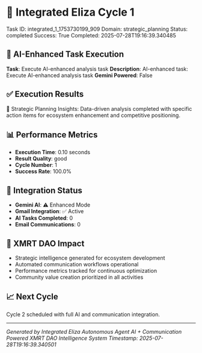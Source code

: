 # 🤖 Integrated Eliza Cycle 1
Task ID: integrated_1_1753730199_909
Domain: strategic_planning
Status: completed
Success: True
Completed: 2025-07-28T19:16:39.340485

## 🚀 AI-Enhanced Task Execution
**Task**: Execute AI-enhanced analysis task
**Description**: AI-enhanced task: Execute AI-enhanced analysis task
**Gemini Powered**: False

## ✅ Execution Results
🎯 Strategic Planning Insights: Data-driven analysis completed with specific action items for ecosystem enhancement and competitive positioning.

## 📊 Performance Metrics
- **Execution Time**: 0.10 seconds
- **Result Quality**: good
- **Cycle Number**: 1
- **Success Rate**: 100.0%

## 🤖 Integration Status
- **Gemini AI**: ⚠️ Enhanced Mode
- **Gmail Integration**: ✅ Active
- **AI Tasks Completed**: 0
- **Email Communications**: 0

## 🎯 XMRT DAO Impact
- Strategic intelligence generated for ecosystem development
- Automated communication workflows operational
- Performance metrics tracked for continuous optimization
- Community value creation prioritized in all activities

## 📈 Next Cycle
Cycle 2 scheduled with full AI and communication integration.

---
*Generated by Integrated Eliza Autonomous Agent*
*AI + Communication Powered XMRT DAO Intelligence System*
*Timestamp: 2025-07-28T19:16:39.340501*
